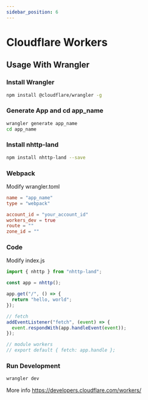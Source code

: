 ```yaml
---
sidebar_position: 6
---
```


# Cloudflare Workers

## Usage With Wrangler

### Install Wrangler

```bash
npm install @cloudflare/wrangler -g
```

### Generate App and cd app_name

```bash
wrangler generate app_name
cd app_name
```

### Install nhttp-land

```bash
npm install nhttp-land --save
```

### Webpack

Modify wrangler.toml

```toml
name = "app_name"
type = "webpack"

account_id = "your_account_id"
workers_dev = true
route = ""
zone_id = ""
```

### Code

Modify index.js

```js
import { nhttp } from "nhttp-land";

const app = nhttp();

app.get("/", () => {
  return "hello, world";
});

// fetch
addEventListener("fetch", (event) => {
  event.respondWith(app.handleEvent(event));
});

// module workers
// export default { fetch: app.handle };
```

### Run Development

```bash
wrangler dev
```

More info https://developers.cloudflare.com/workers/
